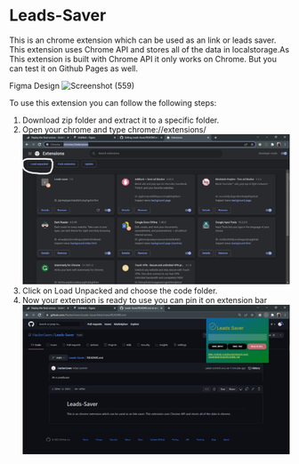 # Leads-Saver
This is an chrome extension which can be used as an link or leads saver. This extension uses Chrome API and stores all of the data in localstorage.As This extension is built with Chrome API it only works on Chrome. But you can test it on Github Pages as well.

Figma Design
![Screenshot (559)](https://user-images.githubusercontent.com/84574362/233706467-64ca6ee7-baa6-4c17-b8e2-d7257129f9af.png)


To use this extension you can follow the following steps:
<ol><li>Download zip folder and extract it to a specific folder.</li>
  <li>Open your chrome and type chrome://extensions/</li>
 <img src="Unpack.jpg"> 
  <li>Click on Load Unpacked and choose the code folder.</li>
  <li>Now your extension is ready to use you can pin it on extension bar</li>
  <img src="Extension.png"> 
